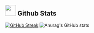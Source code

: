 ## <img src="https://media.giphy.com/media/iY8CRBdQXODJSCERIr/giphy.gif" width="35"><b> Github Stats </b>

<a href="https://git.io/streak-stats"><img src="https://streak-stats.demolab.com?user=Newman-a&theme=highcontrast&hide_border=true" alt="GitHub Streak" /></a> <!--Contribuciones-->
![Anurag's GitHub stats](https://github-readme-stats.vercel.app/api?username=Newman-a&show_hide_border=true_icons=true&theme=highcontrast) <!--Estadisticas-->
